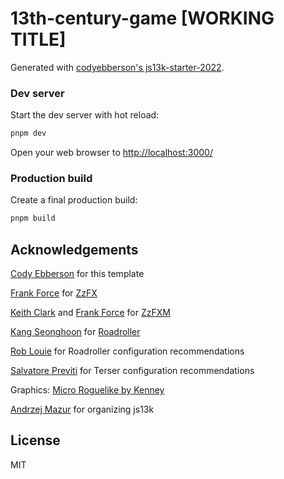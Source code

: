 # 13th-century-game [WORKING TITLE]

Generated with [codyebberson's js13k-starter-2022](https://github.com/codyebberson/js13k-starter-2022).

### Dev server

Start the dev server with hot reload:

```bash
pnpm dev
```

Open your web browser to <http://localhost:3000/>

### Production build

Create a final production build:

```bash
pnpm build
```

## Acknowledgements

[Cody Ebberson](https://twitter.com/codyebberson) for this template

[Frank Force](https://twitter.com/KilledByAPixel) for [ZzFX](https://github.com/KilledByAPixel/ZzFX)

[Keith Clark](https://twitter.com/keithclarkcouk) and [Frank Force](https://twitter.com/KilledByAPixel) for [ZzFXM](https://keithclark.github.io/ZzFXM/)

[Kang Seonghoon](https://mearie.org/) for [Roadroller](https://lifthrasiir.github.io/roadroller/)

[Rob Louie](https://github.com/roblouie) for Roadroller configuration recommendations

[Salvatore Previti](https://github.com/SalvatorePreviti) for Terser configuration recommendations

Graphics: [Micro Roguelike by Kenney](https://www.kenney.nl/assets/micro-roguelike)

[Andrzej Mazur](https://end3r.com/) for organizing js13k

## License

MIT
